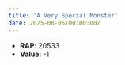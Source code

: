 ```yaml
---
title: 'A Very Special Monster'
date: 2025-08-05T00:00:00Z
---
```

- **RAP**: 20533
- **Value**: -1
